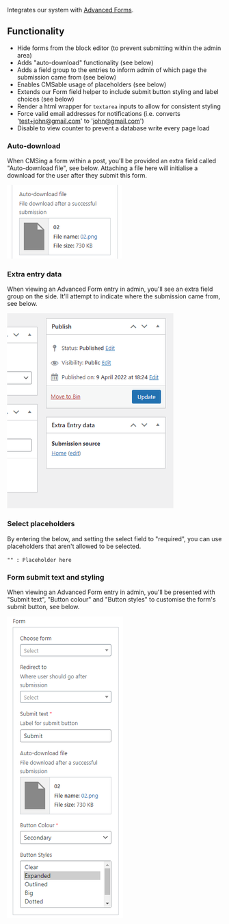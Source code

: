 Integrates our system with [Advanced Forms](https://advancedforms.github.io/).

## Functionality
- Hide forms from the block editor (to prevent submitting within the admin area)
- Adds "auto-download" functionality (see below)
- Adds a field group to the entries to inform admin of which page the submission came from (see below)
- Enables CMSable usage of placeholders (see below)
- Extends our Form field helper to include submit button styling and label choices (see below)
- Render a html wrapper for `textarea` inputs to allow for consistent styling
- Force valid email addresses for notifications (i.e. converts 'test+john@gmail.com' to 'john@gmail.com')
- Disable to view counter to prevent a database write every page load


### Auto-download
When CMSing a form within a post, you'll be provided an extra field called "Auto-download file", see below. Attaching a file here will initialise a download for the user after they submit this form.

![Auto-download file field](uploads/f134afd0fbd05fc915d3ed7d477b2ff5/image.png)

### Extra entry data
When viewing an Advanced Form entry in admin, you'll see an extra field group on the side. It'll attempt to indicate where the submission came from, see below.

![Extra entry data field group](uploads/941f87cd97ab048a2d269bb0f7e514ac/image.png)

### Select placeholders
By entering the below, and setting the select field to "required", you can use placeholders that aren't allowed to be selected.

`"" : Placeholder here`

### Form submit text and styling
When viewing an Advanced Form entry in admin, you'll be presented with "Submit text", "Button colour" and "Button styles" to customise the form's submit button, see below.

![Form selection settings](uploads/998cdc8a4ddfae8702bd9f5f20a129e1/image.png)